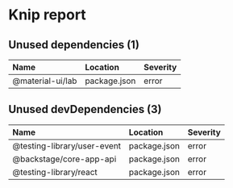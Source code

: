 # Knip report

## Unused dependencies (1)

| Name             | Location     | Severity |
| :--------------- | :----------- | :------- |
| @material-ui/lab | package.json | error    |

## Unused devDependencies (3)

| Name                        | Location     | Severity |
| :-------------------------- | :----------- | :------- |
| @testing-library/user-event | package.json | error    |
| @backstage/core-app-api     | package.json | error    |
| @testing-library/react      | package.json | error    |

